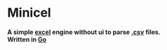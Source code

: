 # Minicel

**A simple [excel](https://en.wikipedia.org/wiki/Microsoft_Excel) engine without ui to parse [.csv](https://en.wikipedia.org/wiki/Comma-separated_values) files.**\
**Written in [Go](https://golang.org/)**
